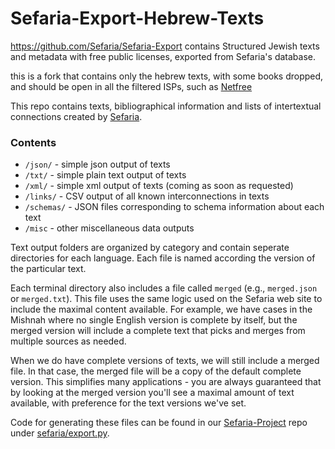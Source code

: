 Sefaria-Export-Hebrew-Texts
============

https://github.com/Sefaria/Sefaria-Export contains Structured Jewish texts and metadata with free public licenses, exported from Sefaria's database.

this is a fork that contains only the hebrew texts, with some books dropped, and should be open in all the filtered ISPs, such as [Netfree](https://netfree.link/) 

This repo contains texts, bibliographical information and lists of intertextual connections created by [Sefaria](http://www.sefaria.org).

### Contents

* `/json/` - simple json output of texts
* `/txt/` - simple plain text output of texts
* `/xml/` - simple xml output of texts (coming as soon as requested)
* `/links/` - CSV output of all known interconnections in texts
* `/schemas/` - JSON files corresponding to schema information about each text
* `/misc` - other miscellaneous data outputs

Text output folders are organized by category and contain seperate directories for each language. Each file is named according the version of the particular text. 

Each terminal directory also includes a file called `merged` (e.g., `merged.json` or `merged.txt`). This file uses the same logic used on the Sefaria web site to include the maximal content available. For example, we have cases in the Mishnah where no single English version is complete by itself, but the merged version will include a complete text that picks and merges from multiple sources as needed.

When we do have complete versions of texts, we will still include a merged file. In that case, the merged file will be a copy of the default complete version. This simplifies many applications - you are always guaranteed that by looking at the merged version you'll see a maximal amount of text available, with preference for the text versions we've set. 

Code for generating these files can be found in our [Sefaria-Project](https://github.com/Sefaria/Sefaria-Project) repo under [sefaria/export.py](https://github.com/Sefaria/Sefaria-Project/blob/master/sefaria/export.py).
